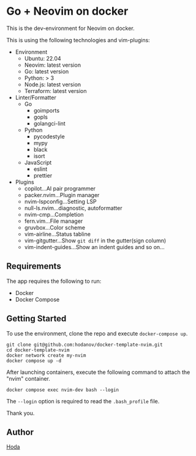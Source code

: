 # Go + Neovim on docker

This is the dev-environment for Neovim on docker.

This is using the following technologies and vim-plugins:

- Environment
  - Ubuntu: 22.04
  - Neovim: latest version
  - Go: latest version
  - Python: > 3
  - Node.js: latest version
  - Terraform: latest version
- Linter/Formatter
  - Go
    - goimports
    - gopls
    - golangci-lint
  - Python
    - pycodestyle
    - mypy
    - black
    - isort
  - JavaScript
    - eslint
    - prettier
- Plugins
  - copilot...AI pair programmer
  - packer.nvim...Plugin manager
  - nvim-lspconfig...Setting LSP
  - null-ls.nvim...diagnostic, autoformatter
  - nvim-cmp...Completion
  - fern.vim...File manager
  - gruvbox...Color scheme
  - vim-airline...Status tabline
  - vim-gitgutter...Show `git diff` in the gutter(sign column)
  - vim-indent-guides...Show an indent guides
    and so on...

## Requirements

The app requires the following to run:

- Docker
- Docker Compose

## Getting Started

To use the environment, clone the repo and execute `docker-compose up`.

```
git clone git@github.com:hodanov/docker-template-nvim.git
cd docker-template-nvim
docker network create my-nvim
docker compose up -d
```

After launching containers, execute the following command to attach the "nvim" container.

```
docker compose exec nvim-dev bash --login
```

The `--login` option is required to read the `.bash_profile` file.

Thank you.

## Author

[Hoda](https://hodalog.com)
